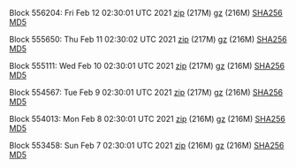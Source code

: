 Block 556204: Fri Feb 12 02:30:01 UTC 2021 [zip](https://files.01coin.io/mainnet/2021-02-12/bootstrap.dat.zip) (217M) [gz](https://files.01coin.io/mainnet/2021-02-12/bootstrap.dat.tar.gz) (216M) [SHA256](https://files.01coin.io/mainnet/2021-02-12/sha256.txt) [MD5](https://files.01coin.io/mainnet/2021-02-12/md5.txt)

Block 555650: Thu Feb 11 02:30:02 UTC 2021 [zip](https://files.01coin.io/mainnet/2021-02-11/bootstrap.dat.zip) (217M) [gz](https://files.01coin.io/mainnet/2021-02-11/bootstrap.dat.tar.gz) (216M) [SHA256](https://files.01coin.io/mainnet/2021-02-11/sha256.txt) [MD5](https://files.01coin.io/mainnet/2021-02-11/md5.txt)

Block 555111: Wed Feb 10 02:30:01 UTC 2021 [zip](https://files.01coin.io/mainnet/2021-02-10/bootstrap.dat.zip) (217M) [gz](https://files.01coin.io/mainnet/2021-02-10/bootstrap.dat.tar.gz) (216M) [SHA256](https://files.01coin.io/mainnet/2021-02-10/sha256.txt) [MD5](https://files.01coin.io/mainnet/2021-02-10/md5.txt)

Block 554567: Tue Feb  9 02:30:01 UTC 2021 [zip](https://files.01coin.io/mainnet/2021-02-09/bootstrap.dat.zip) (217M) [gz](https://files.01coin.io/mainnet/2021-02-09/bootstrap.dat.tar.gz) (216M) [SHA256](https://files.01coin.io/mainnet/2021-02-09/sha256.txt) [MD5](https://files.01coin.io/mainnet/2021-02-09/md5.txt)

Block 554013: Mon Feb  8 02:30:01 UTC 2021 [zip](https://files.01coin.io/mainnet/2021-02-08/bootstrap.dat.zip) (216M) [gz](https://files.01coin.io/mainnet/2021-02-08/bootstrap.dat.tar.gz) (216M) [SHA256](https://files.01coin.io/mainnet/2021-02-08/sha256.txt) [MD5](https://files.01coin.io/mainnet/2021-02-08/md5.txt)

Block 553458: Sun Feb  7 02:30:01 UTC 2021 [zip](https://files.01coin.io/mainnet/2021-02-07/bootstrap.dat.zip) (216M) [gz](https://files.01coin.io/mainnet/2021-02-07/bootstrap.dat.tar.gz) (216M) [SHA256](https://files.01coin.io/mainnet/2021-02-07/sha256.txt) [MD5](https://files.01coin.io/mainnet/2021-02-07/md5.txt)
